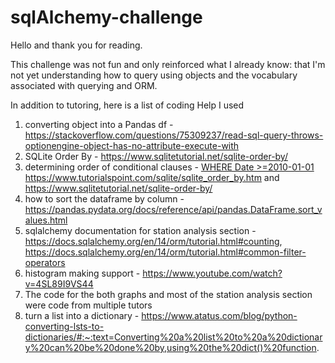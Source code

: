 # sqlAlchemy-challenge

Hello and thank you for reading.

This challenge was not fun and only reinforced what I already know: that I'm not yet understanding how to query using objects and the vocabulary associated with querying and ORM.

In addition to tutoring, here is a list of coding Help I used
1. converting object into a Pandas df - https://stackoverflow.com/questions/75309237/read-sql-query-throws-optionengine-object-has-no-attribute-execute-with
2. SQLite Order By - https://www.sqlitetutorial.net/sqlite-order-by/
3. determining order of conditional clauses - [WHERE Date >=2010-01-01 ](https://www.tutorialspoint.com/sqlite/sqlite_order_by.htm)https://www.tutorialspoint.com/sqlite/sqlite_order_by.htm and https://www.sqlitetutorial.net/sqlite-order-by/
4. how to sort the dataframe by column - https://pandas.pydata.org/docs/reference/api/pandas.DataFrame.sort_values.html
5. sqlalchemy documentation for station analysis section - https://docs.sqlalchemy.org/en/14/orm/tutorial.html#counting, https://docs.sqlalchemy.org/en/14/orm/tutorial.html#common-filter-operators
6. histogram making support - https://www.youtube.com/watch?v=4SL89I9VS44
7. The code for the both graphs and most of the station analysis section were code from multiple tutors
8. turn a list into a dictionary - https://www.atatus.com/blog/python-converting-lsts-to-dictionaries/#:~:text=Converting%20a%20list%20to%20a%20dictionary%20can%20be%20done%20by,using%20the%20dict()%20function.
